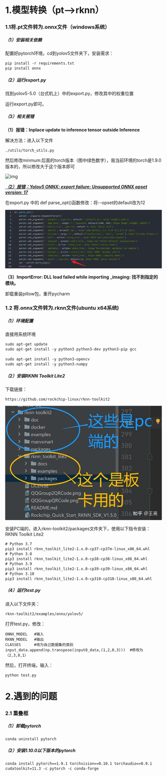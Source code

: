 # 1.模型转换（pt-->rknn）

### 1.1将.pt文件转为.onnx文件（windows系统）

##### （1）安装相关依赖

配置好pytorch环境，cd到yolov5文件夹下，安装需求：

```
pip install -r requirements.txt
pip install onnx
```

##### （2）运行export.py

找到yolov5-5.0（台式机上）中的export.py，修改其中的权重位置

运行export.py即可。

##### （3）相关报错

**（1）报错：Inplace update to inference tensor outside Inference**

解决方法：进入以下文件

```
./utils/torch_utils.py
```

然后修改minmum:后面的torch版本（图中绿色数字），我当前环境的torch是1.9.0版本的，所以修改大于这个版本即可

![img](https://img-blog.csdnimg.cn/direct/c16328cd64494743a6495d5a68a1f0e8.png)

<u>***（2）报错：Yolov5 ONNX: export failure: Unsupported ONNX opset version: 17***</u>

在export.py 中的 def parse_opt()函数修改：将--opset的default改为12

![image-20231212204149024](assets/image-20231212204149024.png)

**（3）ImportError: DLL load failed while importing _imaging: 找不到指定的模块。**

卸载重装pillow包，重开pycharm

### 1.2 将.onnx文件转为.rknn文件(ubuntu x64系统)

##### （1）环境配置

直接用系统环境

```
sudo apt-get update
sudo apt-get install -y python3 python3-dev python3-pip gcc

sudo apt-get install -y python3-opencv
sudo apt-get install -y python3-numpy
```

##### （2）安装RKNN Toolkit Lite2

下载链接：

```
https://github.com/rockchip-linux/rknn-toolkit2
```

![img](assets/v2-076dbef54432ba1623b51b1bf4424ee8_720w.webp)

安装PC端的，进入rknn-toolkit2/packages文件夹下，使用以下指令安装：RKNN Toolkit Lite2

```
# Python 3.7
pip3 install rknn_toolkit_lite2-1.x.0-cp37-cp37m-linux_x86_64.whl
# Python 3.8
pip3 install rknn_toolkit_lite2-1.x.0-cp38-cp38-linux_x86_64.whl
# Python 3.9
pip3 install rknn_toolkit_lite2-1.x.0-cp39-cp39-linux_x86_64.whl
# Python 3.10
pip3 install rknn_toolkit_lite2-1.x.0-cp310-cp310-linux_x86_64.whl
```

##### （4）运行test.py

进入以下文件夹：

```
rknn-toolkit2/examples/onnx/yolov5/
```

打开test.py，修改：

```
ONNX_MODEL   #输入
RKNN_MODEL   #输出
CLASSES      #改为自己数据集的类别
input_data.append(np.transpose(input0_data,(1,2,0,3)))  #修改为（2,3,0,1）
```

然后，打开终端，输入：

```
python test.py
```



# 2.遇到的问题

### 2.1 重叠框

##### （1）卸载pytorch

```
conda uninstall pytorch
```

##### （2）安装1.10.0以下版本的pytorch

```
conda install pytorch==1.9.1 torchvision==0.10.1 torchaudio==0.9.1 cudatoolkit=11.3 -c pytorch -c conda-forge
```

